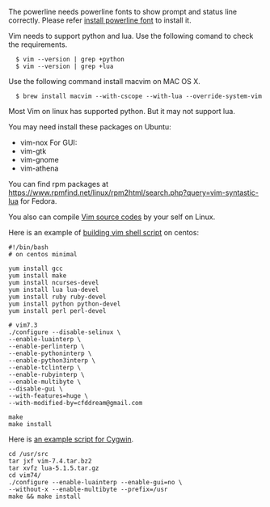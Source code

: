 The powerline needs powerline fonts to show prompt and status line correctly. Please refer [install powerline font](https://blog.happynavy.tk/powerline-shell-vim/) to install it.

Vim needs to support python and lua. Use the following comand to check the requirements.
```
  $ vim --version | grep +python
  $ vim --version | grep +lua
```

Use the following command install macvim on MAC OS X.
```
  $ brew install macvim --with-cscope --with-lua --override-system-vim
```

Most Vim on linux has supported python. But it may not support lua.

You may need install these packages on Ubuntu:
  * vim-nox
  For GUI:
  * vim-gtk
  * vim-gnome
  * vim-athena

You can find rpm packages at <https://www.rpmfind.net/linux/rpm2html/search.php?query=vim-syntastic-lua> for Fedora.

You also can compile [Vim source codes](http://www.vim.org/download.php) by your self on Linux.

Here is an example of [building vim shell script](https://gist.github.com/fundon/1150782) on centos:
```
#!/bin/bash
# on centos minimal

yum install gcc
yum install make
yum install ncurses-devel
yum install lua lua-devel
yum install ruby ruby-devel
yum install python python-devel
yum install perl perl-devel

# vim7.3
./configure --disable-selinux \
--enable-luainterp \
--enable-perlinterp \
--enable-pythoninterp \
--enable-python3interp \
--enable-tclinterp \
--enable-rubyinterp \
--enable-multibyte \
--disable-gui \
--with-features=huge \
--with-modified-by=cfddream@gmail.com

make
make install
```

Here is [an example script for Cygwin](https://github.com/Shougo/neocomplete.vim).
```
cd /usr/src
tar jxf vim-7.4.tar.bz2
tar xvfz lua-5.1.5.tar.gz
cd vim74/
./configure --enable-luainterp --enable-gui=no \
--without-x --enable-multibyte --prefix=/usr
make && make install
```

